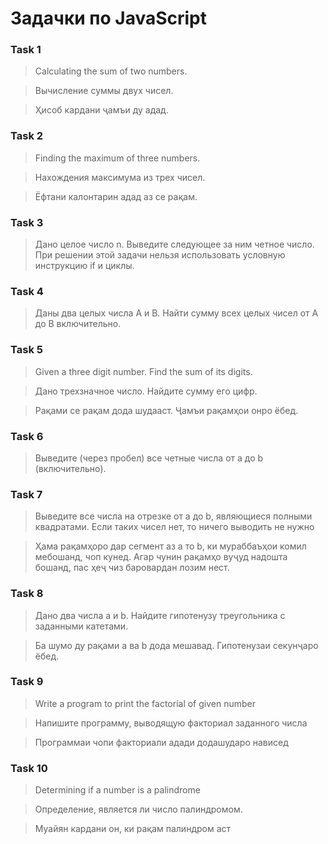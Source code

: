 # Задачки по JavaScript

### Task 1

> Calculating the sum of two numbers.

> Вычисление суммы двух чисел.

> Ҳисоб кардани ҷамъи ду адад.

### Task 2

> Finding the maximum of three numbers.

> Нахождения максимума из трех чисел.

> Ёфтани калонтарин адад аз се рақам.

### Task 3

> Дано целое число n. Выведите следующее за
> ним четное число. При решении этой задачи нельзя использовать
> условную инструкцию if и циклы.

### Task 4

> Даны два целых числа A и B.
> Найти сумму всех целых чисел от A до B включительно.

### Task 5

> Given a three digit number. Find the sum of its digits.

> Дано трехзначное число. Найдите сумму его цифр.

> Рақами се рақам дода шудааст. Ҷамъи рақамҳои онро ёбед.

### Task 6

> Выведите (через пробел) все четные числа от a до b
> (включительно).

### Task 7

> Выведите все числа на отрезке от a до b, являющиеся полными
> квадратами. Если таких чисел нет, то ничего выводить не нужно

> Ҳама рақамҳоро дар сегмент аз а то b, ки мураббаъҳои комил
> мебошанд, чоп кунед. Агар чунин рақамҳо вуҷуд надошта
> бошанд, пас ҳеҷ чиз баровардан лозим нест.

### Task 8

> Дано два числа a и b. Найдите гипотенузу треугольника с заданными катетами.

> Ба шумо ду рақами a ва b дода мешавад. Гипотенузаи секунҷаро ёбед.

### Task 9

> Write a program to print the factorial of given number

> Напишите программу, выводящую факториал заданного числа

> Программаи чопи факториали адади додашударо нависед

### Task 10

> Determining if a number is a palindrome

> Определение, является ли число палиндромом.

> Муайян кардани он, ки рақам палиндром аст
